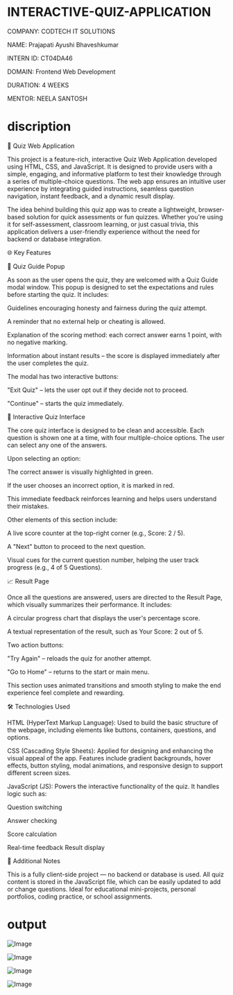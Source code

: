 # INTERACTIVE-QUIZ-APPLICATION

COMPANY: CODTECH IT SOLUTIONS

NAME: Prajapati Ayushi Bhaveshkumar

INTERN ID: CT04DA46

DOMAIN:  Frontend Web Development

DURATION: 4 WEEKS

MENTOR: NEELA SANTOSH


# discription

🎯 Quiz Web Application

This project is a feature-rich, interactive Quiz Web Application developed using HTML, CSS, and JavaScript. It is designed to provide users with a simple, engaging, and informative platform to test their knowledge through a series of multiple-choice questions. The web app ensures an intuitive user experience by integrating guided instructions, seamless question navigation, instant feedback, and a dynamic result display.

The idea behind building this quiz app was to create a lightweight, browser-based solution for quick assessments or fun quizzes. Whether you're using it for self-assessment, classroom learning, or just casual trivia, this application delivers a user-friendly experience without the need for backend or database integration.

🌐 Key Features

📘 Quiz Guide Popup

As soon as the user opens the quiz, they are welcomed with a Quiz Guide modal window. This popup is designed to set the expectations and rules before starting the quiz. It includes:

Guidelines encouraging honesty and fairness during the quiz attempt.

A reminder that no external help or cheating is allowed.

Explanation of the scoring method: each correct answer earns 1 point, with no negative marking.

Information about instant results – the score is displayed immediately after the user completes the quiz.

The modal has two interactive buttons:

"Exit Quiz" – lets the user opt out if they decide not to proceed.

"Continue" – starts the quiz immediately.

🧠 Interactive Quiz Interface

The core quiz interface is designed to be clean and accessible. Each question is shown one at a time, with four multiple-choice options. The user can select any one of the answers.

Upon selecting an option:

The correct answer is visually highlighted in green.

If the user chooses an incorrect option, it is marked in red.

This immediate feedback reinforces learning and helps users understand their mistakes.

Other elements of this section include:

A live score counter at the top-right corner (e.g., Score: 2 / 5).

A "Next" button to proceed to the next question.

Visual cues for the current question number, helping the user track progress (e.g., 4 of 5 Questions).

📈 Result Page

Once all the questions are answered, users are directed to the Result Page, which visually summarizes their performance. It includes:

A circular progress chart that displays the user's percentage score.

A textual representation of the result, such as Your Score: 2 out of 5.

Two action buttons:

"Try Again" – reloads the quiz for another attempt.

"Go to Home" – returns to the start or main menu.

This section uses animated transitions and smooth styling to make the end experience feel complete and rewarding.

🛠️ Technologies Used

HTML (HyperText Markup Language): Used to build the basic structure of the webpage, including elements like buttons, containers, questions, and options.

CSS (Cascading Style Sheets): Applied for designing and enhancing the visual appeal of the app. Features include gradient backgrounds, hover effects, button styling, modal animations, and responsive design to support different screen sizes.

JavaScript (JS): Powers the interactive functionality of the quiz. It handles logic such as:

Question switching

Answer checking

Score calculation

Real-time feedback
Result display

📌 Additional Notes

This is a fully client-side project — no backend or database is used.
All quiz content is stored in the JavaScript file, which can be easily updated to add or change questions.
Ideal for educational mini-projects, personal portfolios, coding practice, or school assignments.


# output

![Image](https://github.com/user-attachments/assets/c2c97f9d-79ed-4f93-ba0f-b116630cebe6)

![Image](https://github.com/user-attachments/assets/f9587d5d-a018-4d7c-a648-c62157ea21af)

![Image](https://github.com/user-attachments/assets/54733279-65f1-4e02-a054-180a27418fc3)

![Image](https://github.com/user-attachments/assets/ff9f57fc-e1e0-44d8-9336-ae2a28d4d13d)

